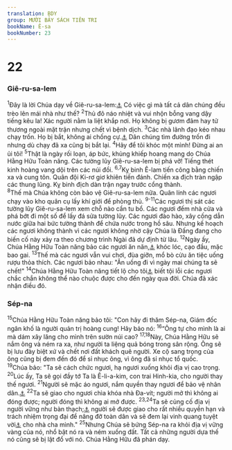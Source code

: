 ```yaml
---
translation: BDY
group: MƯỜI BẢY SÁCH TIÊN TRI
bookName: Ê-sa 
bookNumber: 23
---
```


<div class="title"><h1>22</h1><h3>Giê-ru-sa-lem</h3></div>
<span class="verse es_22_1"><sup>1</sup>Đây là lời Chúa dạy về Giê-ru-sa-lem:<a href="#" data-toggle="tooltip" data-placement="bottom" title="Nt gánh nặng của trũng khải tượng">⚓</a> Có việc gì mà tất cả dân chúng đều trèo lên mái nhà như thế? </span>
<span class="verse es_22_2"><sup>2</sup>Thủ đô náo nhiệt và vui nhộn bỗng vang dậy tiếng kêu la! Xác người nằm la liệt khắp nơi. Họ không bị gươm đâm hay tử thương ngoài mặt trận nhưng chết vì bệnh dịch. </span>
<span class="verse es_22_3"><sup>3</sup>Các nhà lãnh đạo kéo nhau chạy trốn. Họ bị bắt, không ai chống cự.<a href="#" data-toggle="tooltip" data-placement="bottom" title="Nt không có cung">⚓</a> Dân chúng tìm đường trốn đi nhưng dù chạy đã xa cũng bị bắt lại. </span>
<span class="verse es_22_4"><sup>4</sup>Hãy để tôi khóc một mình! Đừng ai an ủi tôi! </span>
<span class="verse es_22_5"><sup>5</sup>Thật là ngày rối loạn, áp bức, khủng khiếp hoang mang do Chúa Hằng Hữu Toàn năng. Các tường lũy Giê-ru-sa-lem bị phá vỡ! Tiếng thét kinh hoàng vang dội trên các núi đồi. </span>
<span class="verse es_22_6 es_22_7"><sup>6,7</sup>Kỵ binh Ê-lam tiến công bằng chiến xa và cung tôn. Quân đội Ki-rơ giơ khiên tiến đánh. Chiến xa địch tràn ngập các thung lũng. Kỵ binh địch dàn trận ngay trước cổng thành.<br/></span>
<span class="verse es_22_8"><sup>8</sup>Thế mà Chúa không còn bảo vệ Giê-ru-sa-lem nữa. Quân lính các ngươi chạy vào kho quân cụ lấy khí giới để phòng thủ. </span>
<span class="verse es_22_9 es_22_10 es_22_11"><sup>9-11</sup>Các ngươi thị sát các tường lũy Giê-ru-sa-lem xem chỗ nào cần tu bổ. Các ngươi đếm nhà cửa và phá bớt đi một số để lấy đá sửa tường lũy. Các ngươi đào hào, xây cống dẫn nước giữa hai bức tường thành để chứa nước trong hồ sâu. Nhưng kế hoạch các ngươi không thành vì các ngươi không nhờ cậy Chúa là Đấng đang cho biến cố này xảy ra theo chương trình Ngài đã dự định từ lâu. </span>
<span class="verse es_22_12"><sup>12</sup>Ngày ấy, Chúa Hằng Hữu Toàn năng bảo các ngươi ăn năn,<a href="#" data-toggle="tooltip" data-placement="bottom" title="Nt khóc than">⚓</a> khóc lóc, cạo đầu, mặc bao gai. </span>
<span class="verse es_22_13"><sup>13</sup>Thế mà các ngươi vẫn vui chơi, đùa giỡn, mổ bò cừu ăn tiệc uống rượu thỏa thích. Các ngươi bảo nhau: &#34;Ăn uống đi vì ngày mai chúng ta sẽ chết!&#34; </span>
<span class="verse es_22_14"><sup>14</sup>Chúa Hằng Hữu Toàn năng tiết lộ cho tôi<a href="#" data-toggle="tooltip" data-placement="bottom" title="Nt nói vào tai tôi">⚓</a> biết tội lỗi các ngươi chắc chắn không thể nào chuộc được cho đến ngày qua đời. Chúa đã xác nhận điều đó.</span>
<div class="title"><h3>Sép-na</h3></div>
<span class="verse es_22_15"><sup>15</sup>Chúa Hằng Hữu Toàn năng bảo tôi: &#34;Con hãy đi thăm Sép-na, Giám đốc ngân khố là người quản trị hoàng cung! Hãy bảo nó: </span>
<span class="verse es_22_16"><sup>16</sup>“Ông tự cho mình là ai mà dám xây lăng cho mình trên sườn núi cao? </span>
<span class="verse es_22_17 es_22_18"><sup>17,18</sup>Này, Chúa Hằng Hữu sẽ nắm ông và ném ra xa, như người ta liệng quả bóng trong sân rộng. Ông sẽ bị lưu đày biệt xứ và chết nơi đất khách quê người. Xe cộ sang trọng của ông cũng bị đem đến đó để sỉ nhục ông, vì ông đã sỉ nhục tổ quốc.<br/></span>
<span class="verse es_22_19"><sup>19</sup>Chúa bảo: &#34;Ta sẽ cách chức ngươi, hạ ngươi xuống khỏi địa vị cao trọng. </span>
<span class="verse es_22_20"><sup>20</sup>Lúc ấy, Ta sẽ gọi đầy tớ Ta là Ê-li-a-kim, con trai Hinh-kia, cho người thay thế ngươi. </span>
<span class="verse es_22_21"><sup>21</sup>Người sẽ mặc áo ngươi, nắm quyền thay ngươi để bảo vệ nhân dân.<a href="#" data-toggle="tooltip" data-placement="bottom" title="Nt để làm cha cho dân Giê-ru-sa-lem và nhà Giu-đa">⚓</a> </span>
<span class="verse es_22_22"><sup>22</sup>Ta sẽ giao cho ngươi chìa khóa nhà Đa-vít; người mở thì không ai đóng được; người đóng thì không ai mở được. </span>
<span class="verse es_22_23 es_22_24"><sup>23,24</sup>Ta sẽ củng cố địa vị người vững như bàn thạch;<a href="#" data-toggle="tooltip" data-placement="bottom" title="Nt như cái đinh đóng vào chỗ vững vàng">⚓</a> người sẽ được giao cho rất nhiều quyền hạn và trách nhiệm trọng đại để nâng đỡ toàn dân và sẽ đem lại vinh quang tuyệt vời<a href="#" data-toggle="tooltip" data-placement="bottom" title="Nt ngươi sẽ là ngai vinh quang">⚓</a> cho nhà cha mình.&#34; </span>
<span class="verse es_22_25"><sup>25</sup>Nhưng Chúa sẽ bứng Sép-na ra khỏi địa vị vững vàng của nó, nhổ bật nó ra và ném xuống đất. Tất cả những người dựa thế nó cũng sẽ bị lật đổ với nó. Chúa Hằng Hữu đã phán dạy.</span>
